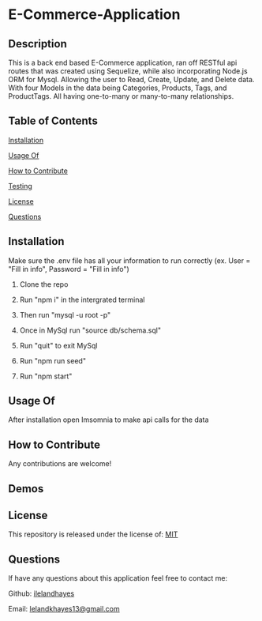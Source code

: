 # E-Commerce-Application

  ## Description
  
  This is a back end based E-Commerce application, ran off RESTful api routes that was created using Sequelize, while also incorporating Node.js ORM for Mysql. Allowing the user to Read, Create, Update, and Delete data. With four Models in the data being Categories, Products, Tags, and ProductTags. All having one-to-many or many-to-many relationships.
  
  ## Table of Contents
  
  [Installation](https://github.com/ilelandhayes#Installation)


  [Usage Of](https://github.com/ilelandhayes#Usage-Of)


  [How to Contribute](https://github.com/ilelandhayes#How-to-Contribute)


  [Testing](https://github.com/ilelandhayes#Testing)


  [License](https://github.com/ilelandhayes#License)


  [Questions](https://github.com/ilelandhayes#Questions)
  
  ## Installation
  
  Make sure the .env file has all your information to run correctly (ex. User = "Fill in info", Password = "Fill in info")

  1. Clone the repo 

  2. Run "npm i" in the intergrated terminal 

  3. Then run "mysql -u root -p" 

  4. Once in MySql run "source db/schema.sql" 

  5. Run "quit" to exit MySql 

  6. Run "npm run seed" 

  7. Run "npm start"
  
  ## Usage Of
  
  After installation open Imsomnia to make api calls for the data
  
  ## How to Contribute
  
  Any contributions are welcome!
  
  ## Demos


  ## License
  
  This repository is released under the license of: [MIT](https://opensource.org/licenses/MIT)

  ## Questions

  If have any questions about this application feel free to contact me:

  Github: [ilelandhayes](https://github.com/ilelandhayes)

  Email: lelandkhayes13@gmail.com
